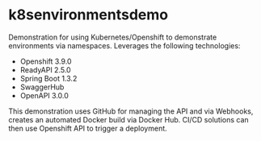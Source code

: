 # k8senvironmentsdemo
Demonstration for using Kubernetes/Openshift to demonstrate environments via namespaces. Leverages the following technologies:
- Openshift 3.9.0
- ReadyAPI 2.5.0
- Spring Boot 1.3.2
- SwaggerHub 
- OpenAPI 3.0.0

This demonstration uses GitHub for managing the API and via Webhooks, creates an automated Docker build via Docker Hub. CI/CD solutions can then use Openshift API to trigger a deployment.
